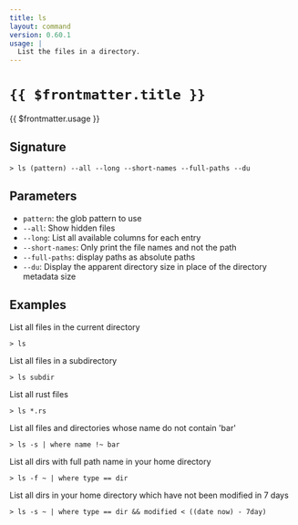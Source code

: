```yaml
---
title: ls
layout: command
version: 0.60.1
usage: |
  List the files in a directory.
---
```


# `{{ $frontmatter.title }}`

<div style='white-space: pre-wrap;'>{{ $frontmatter.usage }}</div>

## Signature

```> ls (pattern) --all --long --short-names --full-paths --du```

## Parameters

 -  `pattern`: the glob pattern to use
 -  `--all`: Show hidden files
 -  `--long`: List all available columns for each entry
 -  `--short-names`: Only print the file names and not the path
 -  `--full-paths`: display paths as absolute paths
 -  `--du`: Display the apparent directory size in place of the directory metadata size

## Examples

List all files in the current directory
```shell
> ls
```

List all files in a subdirectory
```shell
> ls subdir
```

List all rust files
```shell
> ls *.rs
```

List all files and directories whose name do not contain 'bar'
```shell
> ls -s | where name !~ bar
```

List all dirs with full path name in your home directory
```shell
> ls -f ~ | where type == dir
```

List all dirs in your home directory which have not been modified in 7 days
```shell
> ls -s ~ | where type == dir && modified < ((date now) - 7day)
```
